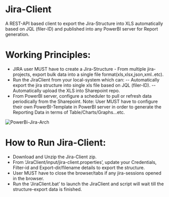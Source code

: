 # Jira-Client
A REST-API based client to export the Jira-Structure into XLS automatically based on JQL (filer-ID) and published into any PowerBI server for Report generation.

# Working Principles:
* JIRA user MUST have to create a Jira-Structure - From multiple jira-projects, export bulk data into a single file format(xls,xlsx,json,xml..etc).
* Run the JiraClient from your local-system which can:
-- Automatically export the jira structure into single xls file based on JQL (filer-ID).
-- Automatically upload the XLS into Sharepoint repo.
* From PowerBI server, configure a scheduler to pull or refresh data periodically from the Sharepoint.
Note: User MUST have to configure their own PowerBI-Template in PowerBI server in order to generate the Reporting Data in terms of Table/Charts/Graphs...etc.

![PowerBi-Jira-Arch](https://user-images.githubusercontent.com/17194046/155484702-8568bcdc-5d95-46db-974e-1a6985f5bd0a.jpg)

# How to Run Jira-Client:
* Download and Unzip the Jira-Client zip.
* From ‘JiraClient/input/jira-client.properties’, update your Credentials, Filter-id and Export-dir/filename details to export the structure.
* User MUST have to close the browser/tabs if any jira-sessions opened in the browser. 
* Run the ‘JiraClient.bat’ to launch the JiraClient and script will wait till the structure-export data is finished.


